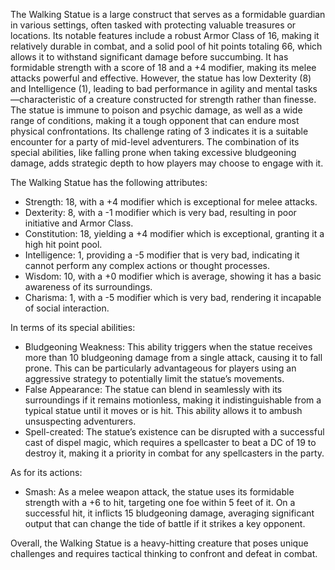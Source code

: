 The Walking Statue is a large construct that serves as a formidable guardian in various settings, often tasked with protecting valuable treasures or locations. Its notable features include a robust Armor Class of 16, making it relatively durable in combat, and a solid pool of hit points totaling 66, which allows it to withstand significant damage before succumbing. It has formidable strength with a score of 18 and a +4 modifier, making its melee attacks powerful and effective. However, the statue has low Dexterity (8) and Intelligence (1), leading to bad performance in agility and mental tasks—characteristic of a creature constructed for strength rather than finesse. The statue is immune to poison and psychic damage, as well as a wide range of conditions, making it a tough opponent that can endure most physical confrontations. Its challenge rating of 3 indicates it is a suitable encounter for a party of mid-level adventurers. The combination of its special abilities, like falling prone when taking excessive bludgeoning damage, adds strategic depth to how players may choose to engage with it.

The Walking Statue has the following attributes: 
- Strength: 18, with a +4 modifier which is exceptional for melee attacks.
- Dexterity: 8, with a -1 modifier which is very bad, resulting in poor initiative and Armor Class.
- Constitution: 18, yielding a +4 modifier which is exceptional, granting it a high hit point pool.
- Intelligence: 1, providing a -5 modifier that is very bad, indicating it cannot perform any complex actions or thought processes.
- Wisdom: 10, with a +0 modifier which is average, showing it has a basic awareness of its surroundings.
- Charisma: 1, with a -5 modifier which is very bad, rendering it incapable of social interaction.

In terms of its special abilities:
- Bludgeoning Weakness: This ability triggers when the statue receives more than 10 bludgeoning damage from a single attack, causing it to fall prone. This can be particularly advantageous for players using an aggressive strategy to potentially limit the statue’s movements.
- False Appearance: The statue can blend in seamlessly with its surroundings if it remains motionless, making it indistinguishable from a typical statue until it moves or is hit. This ability allows it to ambush unsuspecting adventurers.
- Spell-created: The statue’s existence can be disrupted with a successful cast of dispel magic, which requires a spellcaster to beat a DC of 19 to destroy it, making it a priority in combat for any spellcasters in the party.

As for its actions:
- Smash: As a melee weapon attack, the statue uses its formidable strength with a +6 to hit, targeting one foe within 5 feet of it. On a successful hit, it inflicts 15 bludgeoning damage, averaging significant output that can change the tide of battle if it strikes a key opponent.

Overall, the Walking Statue is a heavy-hitting creature that poses unique challenges and requires tactical thinking to confront and defeat in combat.